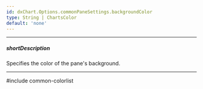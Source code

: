 ```yaml
---
id: dxChart.Options.commonPaneSettings.backgroundColor
type: String | ChartsColor
default: 'none'
---
```

---
##### shortDescription
Specifies the color of the pane's background.

---
#include common-colorlist